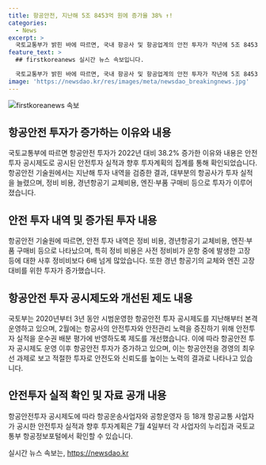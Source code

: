 ```yaml
---
title: 항공안전, 지난해 5조 8453억 원에 증가율 38% ↑!
categories:
  - News
excerpt: >
  국토교통부가 밝힌 바에 따르면, 국내 항공사 및 항공업계의 안전 투자가 작년에 5조 8453억 원으로 이전년도 대비 38.2% 증가했다. 항공안전 투자 공시제도에 따라 18개 항공교통 사업자가 지난해 안전투자 실적과 향후 계획을 공시했으며, 대부분의 항공사가 투자를 늘려 경년항공기 교체, 엔진 및 부품 구매 등에 주력했다. 특히, 사전 정비비가 증가한 것으로 확인되었고, 항공안전 투자는 안전과 신뢰도 향상을 통해 항공산업 성장을 견인하고 있다. (150자)
feature_text: >
  ## firstkoreanews 실시간 뉴스 속보입니다.

  국토교통부가 밝힌 바에 따르면, 국내 항공사 및 항공업계의 안전 투자가 작년에 5조 8453억 원으로 이전년도 대비 38.2% 증가했다. 항공안전 투자 공시제도에 따라 18개 항공교통 사업자가 지난해 안전투자 실적과 향후 계획을 공시했으며, 대부분의 항공사가 투자를 늘려 경년항공기 교체, 엔진 및 부품 구매 등에 주력했다. 특히, 사전 정비비가 증가한 것으로 확인되었고, 항공안전 투자는 안전과 신뢰도 향상을 통해 항공산업 성장을 견인하고 있다. (150자)
image: 'https://newsdao.kr/res/images/meta/newsdao_breakingnews.jpg'
---
```


<p><img src="https://newsdao.kr/res/images/meta/newsdao_breakingnews.jpg" alt="firstkoreanews 속보" /></p>

<h2 data-ke-size="size26">항공안전 투자가 증가하는 이유와 내용</h2>

<p data-ke-size="size16">국토교통부에 따르면 항공안전 투자가 2022년 대비 38.2% 증가한 이유와 내용은 안전 투자 공시제도로 공시된 안전투자 실적과 향후 투자계획의 집계를 통해 확인되었습니다. 항공안전 기술원에서는 지난해 투자 내역을 검증한 결과, 대부분의 항공사가 투자 실적을 늘렸으며, 정비 비용, 경년항공기 교체비용, 엔진·부품 구매비 등으로 투자가 이루어졌습니다.</p>

<h2 data-ke-size="size26">안전 투자 내역 및 증가된 투자 내용</h2>

<p data-ke-size="size16">항공안전 기술원에 따르면, 안전 투자 내역은 정비 비용, 경년항공기 교체비용, 엔진·부품 구매비 등으로 나타났으며, 특히 정비 비용은 사전 정비비가 운항 중에 발생한 고장 등에 대한 사후 정비비보다 6배 넘게 많았습니다. 또한 경년 항공기의 교체와 엔진 고장 대비를 위한 투자가 증가했습니다.</p>

<h2 data-ke-size="size26">항공안전 투자 공시제도와 개선된 제도 내용</h2>

<p data-ke-size="size16">국토부는 2020년부터 3년 동안 시범운영한 항공안전 투자 공시제도를 지난해부터 본격 운영하고 있으며, 2월에는 항공사의 안전투자와 안전관리 노력을 증진하기 위해 안전투자 실적을 운수권 배분 평가에 반영하도록 제도를 개선했습니다. 이에 따라 항공안전 투자 공시제도 운영 이후 항공안전 투자가 증가하고 있으며, 이는 항공안전을 경영의 최우선 과제로 보고 적절한 투자로 안전도와 신뢰도를 높이는 노력의 결과로 나타나고 있습니다.</p>

<h2 data-ke-size="size26">안전투자 실적 확인 및 자료 공개 내용</h2>

<p data-ke-size="size16">항공안전투자 공시제도에 따라 항공운송사업자와 공항운영자 등 18개 항공교통 사업자가 공시한 안전투자 실적과 향후 투자계획은 7월 4일부터 각 사업자의 누리집과 국토교통부 항공정보포털에서 확인할 수 있습니다.</p>
실시간 뉴스 속보는, <a href="https://newsdao.kr" rel="dofollow">https://newsdao.kr</a>


